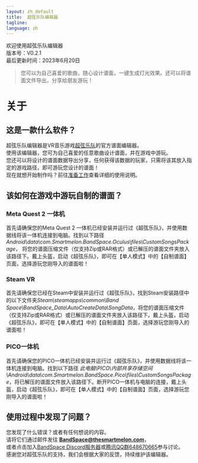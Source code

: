 ```yaml
---
layout: zh_default
title:  超弦乐队编辑器
tagline: 
language: zh
---
```


欢迎使用超弦乐队编辑器  
版本号：V0.2.1  
最后更新时间：2023年6月20日
> 您可以为自己喜爱的歌曲，随心设计谱面，一键生成灯光效果。还可以将谱面文件导出，分享给朋友游玩！

# 关于

## **这是一款什么软件？**
超弦乐队编辑器是VR音乐游戏[超弦乐队](https://store.steampowered.com/app/2182070)的官方谱面编辑器。  
使用该编辑器，您可为自己喜爱的任意歌曲设计谱面，并在游戏中游玩。  
您还可以将设计的谱面数据导出分享，任何获得该数据的玩家，只需将该其放入指定的游戏路径，即可游玩您设计的谱面！  
现在就想开始制作吗？前往[准备工作](getting-started)查看详细的使用说明。  

## **该如何在游戏中游玩自制的谱面？**
### Meta Quest 2 一体机
首先请确保您的Meta Quest 2 一体机已经安装并运行过《超弦乐队》，并使用数据线将该一体机连接到电脑。找到以下路径
*Android\data\com.Smartmelon.BandSpace.Oculus\files\CustomSongsPackage*，
将您的谱面压缩文件（仅支持Zip或RAR格式）或已解压的谱面文件夹放入该路径下。戴上头盔，启动《超弦乐队》，即可在【单人模式】中的【自制谱面】页面，选择游玩您刚导入的谱面啦！  
### Steam VR
首先请确保您已经在Steam中安装并运行过《超弦乐队》，找到Steam安装路径中的以下文件夹*Steam\steamapps\common\Band Space\BandSpace_Data\AutoCreateData\SongData*，将您的谱面压缩文件（仅支持Zip或RAR格式）或已解压的谱面文件夹放入该路径下。戴上头盔，启动《超弦乐队》，即可在【单人模式】中的【自制谱面】页面，选择游玩您刚导入的谱面啦！
### PICO一体机
首先请确保您的PICO一体机已经安装并运行过《超弦乐队》，并使用数据线将该一体机连接到电脑。找到以下路径
*此电脑\PICO\内部共享存储空间\Android\data\com.Smartmelon.BandSpace.Pico\files\CustomSongsPackage*，将已解压的谱面文件放入该路径下。断开PICO一体机与电脑的连接，戴上头盔，启动《超弦乐队》，即可在【单人模式】中的【自制谱面】页面，选择游玩您刚导入的谱面啦！  

## **使用过程中发现了问题？**
您发现了什么错误？或者有任何想说的内容。  
请将它们通过邮件发往 **BandSpace@thesmartmelon.com**，  
或者点击加入[BandSpace Discord服务器](https://discord.com/invite/hZA9xsfYnn)或[腾讯QQ群648670665](https://jq.qq.com/?_wv=1027&k=VfRPDaKg)参与讨论。  
感谢您对超弦乐队的支持，我们会根据大家的反馈，持续维护该编辑器。
